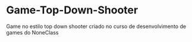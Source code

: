 # Game-Top-Down-Shooter
Game no estilo top down shooter criado no curso de desenvolvimento de games do NoneClass
